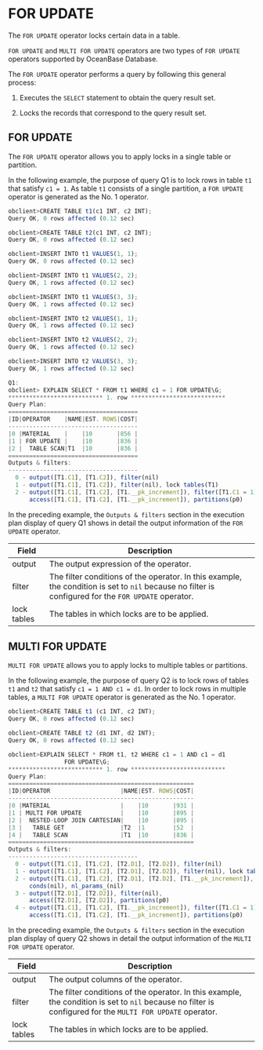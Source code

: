 FOR UPDATE 
===============================

The `FOR UPDATE` operator locks certain data in a table. 

`FOR UPDATE` and `MULTI FOR UPDATE` operators are two types of `FOR UPDATE` operators supported by OceanBase Database. 

The `FOR UPDATE` operator performs a query by following this general process:

1. Executes the `SELECT` statement to obtain the query result set.

   

2. Locks the records that correspond to the query result set.

   




FOR UPDATE 
-------------------------------

The `FOR UPDATE` operator allows you to apply locks in a single table or partition. 

In the following example, the purpose of query Q1 is to lock rows in table `t1` that satisfy `c1 = 1`. As table `t1` consists of a single partition, a `FOR UPDATE` operator is generated as the No. 1 operator. 

```javascript
obclient>CREATE TABLE t1(c1 INT, c2 INT);
Query OK, 0 rows affected (0.12 sec)

obclient>CREATE TABLE t2(c1 INT, c2 INT);
Query OK, 0 rows affected (0.12 sec)

obclient>INSERT INTO t1 VALUES(1, 1);
Query OK, 0 rows affected (0.12 sec)

obclient>INSERT INTO t1 VALUES(2, 2);
Query OK, 1 rows affected (0.12 sec)

obclient>INSERT INTO t1 VALUES(3, 3);
Query OK, 1 rows affected (0.12 sec)

obclient>INSERT INTO t2 VALUES(1, 1);
Query OK, 1 rows affected (0.12 sec)

obclient>INSERT INTO t2 VALUES(2, 2);
Query OK, 1 rows affected (0.12 sec)

obclient>INSERT INTO t2 VALUES(3, 3);
Query OK, 1 rows affected (0.12 sec)

Q1: 
obclient> EXPLAIN SELECT * FROM t1 WHERE c1 = 1 FOR UPDATE\G;
*************************** 1. row ***************************
Query Plan:
=====================================
|ID|OPERATOR    |NAME|EST. ROWS|COST|
-------------------------------------
|0 |MATERIAL    |    |10       |856 |
|1 | FOR UPDATE |    |10       |836 |
|2 |  TABLE SCAN|T1  |10       |836 |
=====================================
Outputs & filters:
-------------------------------------
  0 - output([T1.C1], [T1.C2]), filter(nil)
  1 - output([T1.C1], [T1.C2]), filter(nil), lock tables(T1)
  2 - output([T1.C1], [T1.C2], [T1.__pk_increment]), filter([T1.C1 = 1]),
      access([T1.C1], [T1.C2], [T1.__pk_increment]), partitions(p0)
```



In the preceding example, the `Outputs & filters` section in the execution plan display of query Q1 shows in detail the output information of the `FOR UPDATE` operator.


|  **Field**  |                                                                            **Description**                                                                            |
|-------------|-----------------------------------------------------------------------------------------------------------------------------------------------------------------------|
| output      | The output expression of the operator.                                                                                                                                |
| filter      | The filter conditions of the operator.  In this example, the condition is set to `nil` because no filter is configured for the `FOR UPDATE` operator. |
| lock tables | The tables in which locks are to be applied.                                                                                                                          |



MULTI FOR UPDATE 
-------------------------------------

`MULTI FOR UPDATE` allows you to apply locks to multiple tables or partitions. 

In the following example, the purpose of query Q2 is to lock rows of tables `t1` and `t2` that satisfy `c1 = 1 AND c1 = d1`. In order to lock rows in multiple tables, a `MULTI FOR UPDATE` operator is generated as the No. 1 operator. 

```javascript
obclient>CREATE TABLE t1 (c1 INT, c2 INT);
Query OK, 0 rows affected (0.12 sec)

obclient>CREATE TABLE t2 (d1 INT, d2 INT);
Query OK, 0 rows affected (0.12 sec)

obclient>EXPLAIN SELECT * FROM t1, t2 WHERE c1 = 1 AND c1 = d1 
                FOR UPDATE\G;
*************************** 1. row ***************************
Query Plan:
=====================================================
|ID|OPERATOR                    |NAME|EST. ROWS|COST|
-----------------------------------------------------
|0 |MATERIAL                    |    |10       |931 |
|1 | MULTI FOR UPDATE           |    |10       |895 |
|2 |  NESTED-LOOP JOIN CARTESIAN|    |10       |895 |
|3 |   TABLE GET                |T2  |1        |52  |
|4 |   TABLE SCAN               |T1  |10       |836 |
=====================================================
Outputs & filters:
-------------------------------------
  0 - output([T1.C1], [T1.C2], [T2.D1], [T2.D2]), filter(nil)
  1 - output([T1.C1], [T1.C2], [T2.D1], [T2.D2]), filter(nil), lock tables(T1, T2)
  2 - output([T1.C1], [T1.C2], [T2.D1], [T2.D2], [T1.__pk_increment]), filter(nil),
      conds(nil), nl_params_(nil)
  3 - output([T2.D1], [T2.D2]), filter(nil),
      access([T2.D1], [T2.D2]), partitions(p0)
  4 - output([T1.C1], [T1.C2], [T1.__pk_increment]), filter([T1.C1 = 1]),
      access([T1.C1], [T1.C2], [T1.__pk_increment]), partitions(p0)
```



In the preceding example, the `Outputs & filters` section in the execution plan display of query Q2 shows in detail the output information of the `MULTI FOR UPDATE` operator.


|  **Field**  |                                                                               **Description**                                                                               |
|-------------|-----------------------------------------------------------------------------------------------------------------------------------------------------------------------------|
| output      | The output columns of the operator.                                                                                                                                         |
| filter      | The filter conditions of the operator.  In this example, the condition is set to `nil` because no filter is configured for the `MULTI FOR UPDATE` operator. |
| lock tables | The tables in which locks are to be applied.                                                                                                                                |


